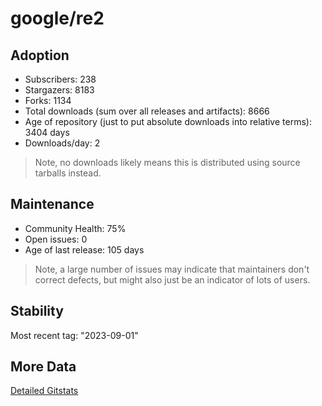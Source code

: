 # google/re2

## Adoption

- Subscribers: 238
- Stargazers: 8183
- Forks: 1134
- Total downloads (sum over all releases and artifacts): 8666
- Age of repository (just to put absolute downloads into relative terms): 3404 days
- Downloads/day: 2

> Note, no downloads likely means this is distributed using source tarballs instead.

## Maintenance

- Community Health: 75%
- Open issues: 0
- Age of last release: 105 days

> Note, a large number of issues may indicate that maintainers don't correct defects, but might also
> just be an indicator of lots of users.

## Stability

Most recent tag: "2023-09-01"

## More Data

[Detailed Gitstats](/bazel-catalog/gitstats/google/re2)


